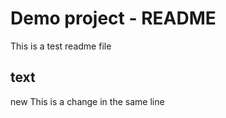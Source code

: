 # Demo project - README

This is a test readme file


## text
new
This is a change in the same line 

